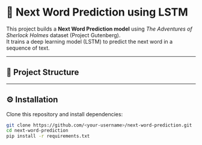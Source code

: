 # 📝 Next Word Prediction using LSTM

This project builds a **Next Word Prediction model** using *The Adventures of Sherlock Holmes* dataset (Project Gutenberg).  
It trains a deep learning model (LSTM) to predict the next word in a sequence of text.

---

## 📂 Project Structure

---

## ⚙️ Installation
Clone this repository and install dependencies:
```bash
git clone https://github.com/<your-username>/next-word-prediction.git
cd next-word-prediction
pip install -r requirements.txt

